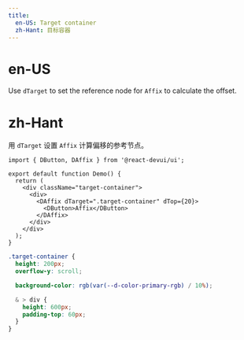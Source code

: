 ```yaml
---
title:
  en-US: Target container
  zh-Hant: 目标容器
---
```


# en-US

Use `dTarget` to set the reference node for `Affix` to calculate the offset.

# zh-Hant

用 `dTarget` 设置 `Affix` 计算偏移的参考节点。

```tsx
import { DButton, DAffix } from '@react-devui/ui';

export default function Demo() {
  return (
    <div className="target-container">
      <div>
        <DAffix dTarget=".target-container" dTop={20}>
          <DButton>Affix</DButton>
        </DAffix>
      </div>
    </div>
  );
}
```

```scss
.target-container {
  height: 200px;
  overflow-y: scroll;

  background-color: rgb(var(--d-color-primary-rgb) / 10%);

  & > div {
    height: 600px;
    padding-top: 60px;
  }
}
```
